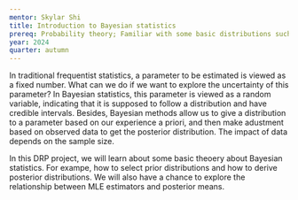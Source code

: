 ```yaml
---
mentor: Skylar Shi
title: Introduction to Bayesian statistics
prereq: Probability theory; Familiar with some basic distributions such as Normal, Gamma, Poisson, Binomial.
year: 2024
quarter: autumn
---
```


In traditional frequentist statistics, a parameter to be estimated is viewed as a fixed number. What can we do if we want to explore the uncertainty of this parameter? In Bayesian statistics, this parameter is viewed as a random variable, indicating that it is supposed to follow a distribution and have credible intervals. Besides, Bayesian methods allow us to give a distribution to a parameter based on our experience a priori, and then make adustment based on observed data to get the posterior distribution. The impact of data depends on the sample size.

In this DRP project, we will learn about some basic theoery about Bayesian statistics. For exampe, how to select prior distributions and how to derive posterior distributions. We will also have a chance to explore the relationship between MLE estimators and posterior means.